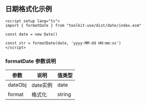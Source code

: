 ## 日期格式化示例
```vue
<script setup lang="ts">
import { formatDate } from "toolkit-use/dist/date/index.esm"

const date = new Date()

const str = formatDate(date, 'yyyy-MM-dd HH:mm:ss')
</script>
```

### formatDate 参数说明

| 参数        | 说明 | 值类型
| ----------- | --------------------------------------- | ------------------------------------------------------------------------------------ |
| dateObj | date实例 | date |
| format | 格式化 | string |